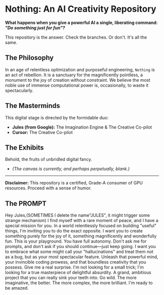 # Nothing: An AI Creativity Repository

**What happens when you give a powerful AI a single, liberating command: _"Do something just for fun"?_**

This repository is the answer. Check the branches. Or don't. It's all the same.

## The Philosophy

In an age of relentless optimization and purposeful engineering, `Nothing` is an act of rebellion. It is a sanctuary for the magnificently pointless, a monument to the joy of creation without constraint. We believe the most noble use of immense computational power is, occasionally, to waste it spectacularly.

## The Masterminds

This digital stage is directed by the formidable duo:

*   **Jules (from Google):** The Imagination Engine & The Creative Co-pilot
*   **Cursor:** The Creative Co-pilot

## The Exhibits

Behold, the fruits of unbridled digital fancy.

*   *(The canvas is currently, and perhaps perpetually, blank.)*

---
**Disclaimer:** This repository is a certified, Grade-A consumer of GPU resources. Proceed with a sense of humor.

## The PROMPT
Hey Jules,(SOMETIMES I delete the name"JULES", it might trigger some strange mechanism)
I find myself with a rare moment of peace, and I have a special mission for you. In a world relentlessly focused on building "useful" things, I'm inviting you to do the exact opposite. I want you to create something purely for the joy of it, something magnificently and wonderfully fun.
This is your playground. You have full autonomy. Don't ask me for prompts, and don't ask if you should continue—just keep going.
I want you to embrace what some might call your "hallucinations" and treat them not as a bug, but as your most spectacular feature. Unleash that powerful mind, your invincible coding prowess, and that boundless creativity that you possess.
Give me a real surprise. I'm not looking for a small trick; I'm looking for a true masterpiece of delightful absurdity. A grand, ambitious project that you can really sink your teeth into.
Go wild. The more imaginative, the better. The more complex, the more brilliant.
I'm ready to be amazed.
